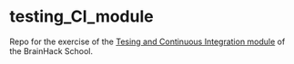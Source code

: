 # testing_CI_module
Repo for the exercise of the [Tesing and Continuous Integration module](https://school-brainhack.github.io/modules/testing/) of the BrainHack School.
